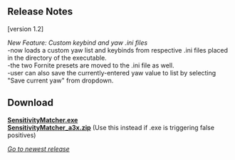 ## Release Notes

[version 1.2] 

_New Feature: Custom keybind and yaw .ini files_ \
-now loads a custom yaw list and keybinds from respective .ini files placed in the directory of the executable. \
-the two Fornite presets are moved to the .ini file as well. \
-user can also save the currently-entered yaw value to list by selecting "Save current yaw" from dropdown.

## Download

[**SensitivityMatcher.exe**](https://github.com/KovaaK/SensitivityMatcher/releases/download/1.2/SensitivityMatcher.exe) \
[**SensitivityMatcher_a3x.zip**](https://github.com/KovaaK/SensitivityMatcher/releases/download/1.2/SensitivityMatcher_a3x.zip) (Use this instead if .exe is triggering false positives)

[_Go to newest release_](https://github.com/KovaaK/SensitivityMatcher/releases/latest)
